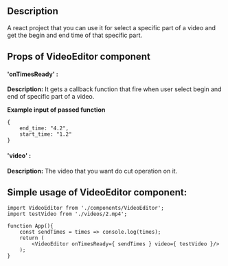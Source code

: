 ## Description

A react project that you can use it for select a specific part of a video and get the begin and end time of that specific part.

## Props of VideoEditor component

#### 'onTimesReady' :
**Description:** It gets a callback function that fire when user select begin and end of specific part of a video.

**Example input of passed function** 

    {
        end_time: "4.2",
        start_time: "1.2"
    }



#### 'video' :
**Description:** The video that you want do cut operation on it.


## Simple usage of VideoEditor component:

    import VideoEditor from './components/VideoEditor';
    import testVideo from './videos/2.mp4';

    function App(){
        const sendTimes = times => console.log(times);
        return (
            <VideoEditor onTimesReady={ sendTimes } video={ testVideo }/>
        );
    }
